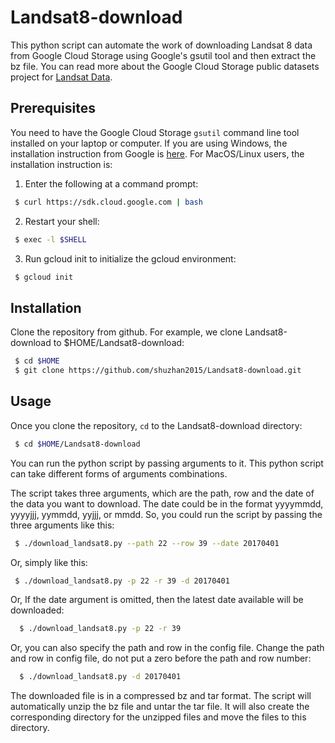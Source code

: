# Landsat8-download
This python script can automate the work of downloading Landsat 8 data
from Google Cloud Storage using Google's gsutil tool and then extract the bz file.
You can read more about the Google Cloud Storage public datasets project for [Landsat Data][]. 

## Prerequisites
You need to have the Google Cloud Storage `gsutil` command line tool 
installed on your laptop or computer. If you are using Windows, the 
installation instruction from Google is [here][]. For MacOS/Linux users, 
the installation instruction is:

 1. Enter the following at a command prompt:
 ```sh
  $ curl https://sdk.cloud.google.com | bash
 ```
 2. Restart your shell:
 ```sh
  $ exec -l $SHELL
 ```
 3. Run gcloud init to initialize the gcloud environment:
 ```sh
  $ gcloud init
 ```
 
 ## Installation 
 Clone the repository from github. For example, we clone Landsat8-download to $HOME/Landsat8-download:
 ```sh
  $ cd $HOME
  $ git clone https://github.com/shuzhan2015/Landsat8-download.git
 ```

 ## Usage 
 Once you clone the repository, `cd` to the Landsat8-download directory:
 ```sh
  $ cd $HOME/Landsat8-download
 ```
 You can run the python script by passing arguments to it. This python script can take different forms
 of arguments combinations. 
 
 The script takes three arguments, which are the path, row and the date of the data you want to download.
 The date could be in the format yyyymmdd, yyyyjjj, yymmdd, yyjjj, or mmdd. So, you could run the script by
 passing the three arguments like this:
 ```sh
  $ ./download_landsat8.py --path 22 --row 39 --date 20170401
 ```
 Or, simply like this:
 ```sh
  $ ./download_landsat8.py -p 22 -r 39 -d 20170401
 ```
  Or, If the date argument is omitted, then the latest date available will be downloaded:
  ```sh
    $ ./download_landsat8.py -p 22 -r 39
  ```
  Or, you can also specify the path and row in the config file. Change the path and row in 
  config file, do not put a zero before the path and row number: 
  ```sh
    $ ./download_landsat8.py -d 20170401
  ```
  The downloaded file is in a compressed bz and tar format. The script will automatically 
  unzip the bz file and untar the tar file. It will also create the corresponding directory 
  for the unzipped files and move the files to this directory. 
  
  <!--refs-->
  [here]: https://cloud.google.com/storage/docs/gsutil_install#windows
  [Landsat Data]: https://cloud.google.com/storage/docs/public-datasets/landsat 
